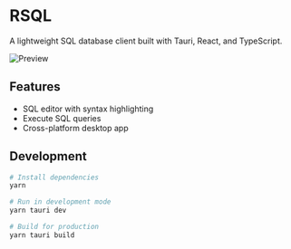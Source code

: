 # RSQL

A lightweight SQL database client built with Tauri, React, and TypeScript.

![Preview](https://i.ibb.co/Y7yfRw9Z/rsql.png)

## Features

- SQL editor with syntax highlighting
- Execute SQL queries
- Cross-platform desktop app

## Development

```bash
# Install dependencies
yarn

# Run in development mode
yarn tauri dev

# Build for production
yarn tauri build
```
